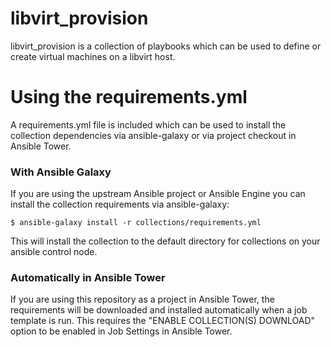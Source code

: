 # libvirt_provision

libvirt_provision is a collection of playbooks which can be used to define or create virtual machines on a libvirt host.

# Using the requirements.yml
A requirements.yml file is included which can be used to install the collection dependencies via ansible-galaxy or via project checkout in Ansible Tower.

### With Ansible Galaxy
If you are using the upstream Ansible project or Ansible Engine you can install the collection requirements via ansible-galaxy:

`$ ansible-galaxy install -r collections/requirements.yml`

This will install the collection to the default directory for collections on your ansible control node.

### Automatically in Ansible Tower
If you are using this repository as a project in Ansible Tower, the requirements will be downloaded and installed automatically when a job template is run.  This requires the "ENABLE COLLECTION(S) DOWNLOAD" option to be enabled in Job Settings in Ansible Tower.
